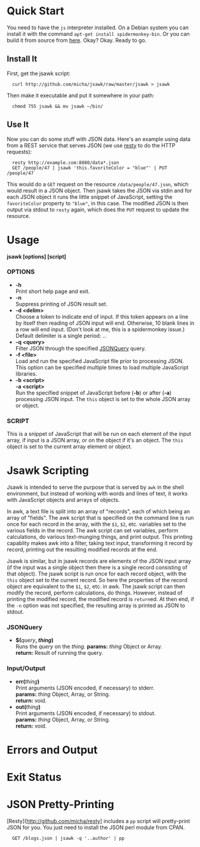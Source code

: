 Quick Start
===========

You need to have the `js` interpreter installed. On a Debian system you can
install it with the command `apt-get install spidermonkey-bin`. Or you can 
build it from source from [here](http://www.mozilla.org/js/spidermonkey/).
Okay? Okay. Ready to go.

Install It
----------

First, get the jsawk script:

      curl http://github.com/micha/jsawk/raw/master/jsawk > jsawk

Then make it executable and put it somewhere in your path:

      chmod 755 jsawk && mv jsawk ~/bin/

Use It
------

Now you can do some stuff with JSON data. Here's an example using data from
a REST service that serves JSON (we use [resty](http://github.com/micha/resty)
to do the HTTP requests):

      resty http://example.com:8080/data*.json
      GET /people/47 | jsawk 'this.favoriteColor = "blue"' | PUT /people/47

This would do a `GET` request on the resource `/data/people/47.json`, which
would result in a JSON object. Then jsawk takes the JSON via stdin and for
each JSON object it runs the little snippet of JavaScript, setting the
`favoriteColor` property to `"blue"`, in this case. The modified JSON is then
output via stdout to `resty` again, which does the `PUT` request to update
the resource.

Usage
=====

**jsawk [**options**] [**script**]**

### OPTIONS ###

  * **-h** <br />
    Print short help page and exit.
  * **-n** <br />
    Suppress printing of JSON result set.
  * **-d \<delim\>** <br />
    Choose a token to indicate end of input. If this token appears on a
    line by itself then reading of JSON input will end. Otherwise, 10 blank
    lines in a row will end input. (Don't look at me, this is a spidermonkey
    issue.) Default delimiter is a single period: `.`.
  * **-q \<query\>** <br />
    Filter JSON through the specified 
    [JSONQuery](http://docs.persvr.org/documentation/jsonquery) query.
  * **-f \<file\>** <br />
    Load and run the specified JavaScript file prior to
    processing JSON. This option can be specified multiple times to load
    multiple JavaScript libraries.
  * **-b \<script\>** <br />
    **-a \<script\>** <br />
    Run the specified snippet of JavaScript before (**-b**) or after (**-a**)
    processing JSON input. The `this` object is set to the whole JSON array
    or object.

### SCRIPT ###

This is a snippet of JavaScript that will be run on each element of the
input array, if input is a JSON array, or on the object if it's an object.
The `this` object is set to the current array element or object.

Jsawk Scripting
===============

Jsawk is intended to serve the purpose that is served by `awk` in the shell
environment, but instead of working with words and lines of text, it works
with JavaScript objects and arrays of objects.

In awk, a text file is split into an array of "records", each of which being
an array of "fields". The awk script that is specified on the command line is
run once for each record in the array, with the `$1`, `$2`, etc. variables
set to the various fields in the record. The awk script can set variables,
perform calculations, do various text-munging things, and print output. This
printing capablity makes awk into a filter, taking text input, transforming
it record by record, printing out the resulting modified records at the end.

Jsawk is similar, but in jsawk records are elements of the JSON input array
(if the input was a single object then there is a single record consisting
of that object). The jsawk script is run once for each record object, with
the `this` object set to the current record. So here the properties of the
record object are equivalent to the `$1`, `$2`, etc. in awk. The jsawk
script can then modify the record, perform calculations, do things. However,
instead of printing the modified record, the modified record is `return`ed.
At then end, if the `-n` option was not specified, the resulting array is
printed as JSON to stdout.

### JSONQuery ###

  * **$(**_query_**, **_thing_**)** <br />
    Runs the _query_ on the _thing_.
    **params:** _thing_ Object or Array. <br />
    **return:** Result of running the query.

### Input/Output ###

  * **err(**_thing_**)** <br />
    Print arguments (JSON encoded, if necessary) to stderr. <br />
    **params:** _thing_ Object, Array, or String. <br />
    **return:** void.
  * **out(**_thing_**)** <br />
    Print arguments (JSON encoded, if necessary) to stdout. <br />
    **params:** _thing_ Object, Array, or String. <br />
    **return:** void.

Errors and Output
=================

Exit Status
===========

JSON Pretty-Printing
====================

[Resty](http://github.com/micha/resty] includes a `pp` script will 
pretty-print JSON for you. You just need to install the JSON perl module 
from CPAN.

      GET /blogs.json | jsawk -q '..author' | pp
